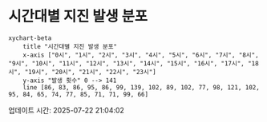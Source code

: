 # 시간대별 지진 발생 분포

```mermaid
xychart-beta
    title "시간대별 지진 발생 분포"
    x-axis ["0시", "1시", "2시", "3시", "4시", "5시", "6시", "7시", "8시", "9시", "10시", "11시", "12시", "13시", "14시", "15시", "16시", "17시", "18시", "19시", "20시", "21시", "22시", "23시"]
    y-axis "발생 횟수" 0 --> 141
    line [86, 83, 86, 95, 86, 99, 139, 102, 89, 102, 77, 98, 121, 102, 95, 84, 65, 74, 77, 85, 71, 71, 99, 66]
```

업데이트 시간: 2025-07-22 21:04:02
